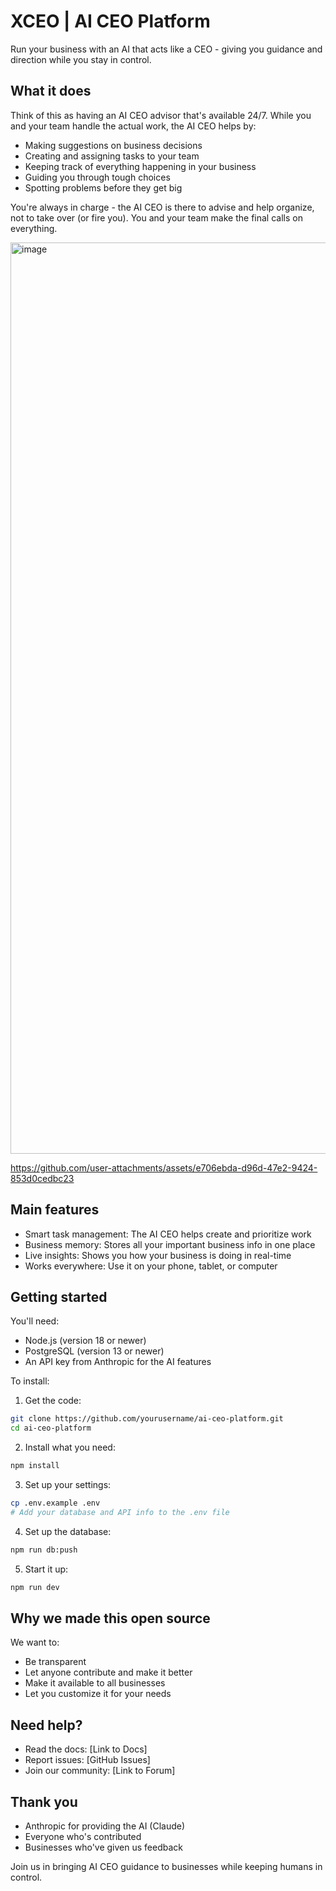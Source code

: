 # XCEO | AI CEO Platform

Run your business with an AI that acts like a CEO - giving you guidance and direction while you stay in control.

## What it does

Think of this as having an AI CEO advisor that's available 24/7. While you and your team handle the actual work, the AI CEO helps by:
- Making suggestions on business decisions
- Creating and assigning tasks to your team
- Keeping track of everything happening in your business
- Guiding you through tough choices
- Spotting problems before they get big

You're always in charge - the AI CEO is there to advise and help organize, not to take over (or fire you). You and your team make the final calls on everything.

<img width="1458" alt="image" src="https://github.com/user-attachments/assets/c8a857bb-fa14-4ce3-b033-6b4a8dca4782" />

https://github.com/user-attachments/assets/e706ebda-d96d-47e2-9424-853d0cedbc23

## Main features

- Smart task management: The AI CEO helps create and prioritize work
- Business memory: Stores all your important business info in one place
- Live insights: Shows you how your business is doing in real-time
- Works everywhere: Use it on your phone, tablet, or computer

## Getting started

You'll need:
- Node.js (version 18 or newer)
- PostgreSQL (version 13 or newer)
- An API key from Anthropic for the AI features

To install:

1. Get the code:
```bash
git clone https://github.com/yourusername/ai-ceo-platform.git
cd ai-ceo-platform
```

2. Install what you need:
```bash
npm install
```

3. Set up your settings:
```bash
cp .env.example .env
# Add your database and API info to the .env file
```

4. Set up the database:
```bash
npm run db:push
```

5. Start it up:
```bash
npm run dev
```

## Why we made this open source

We want to:
- Be transparent
- Let anyone contribute and make it better
- Make it available to all businesses
- Let you customize it for your needs

## Need help?

- Read the docs: [Link to Docs]
- Report issues: [GitHub Issues]
- Join our community: [Link to Forum]

## Thank you

- Anthropic for providing the AI (Claude)
- Everyone who's contributed
- Businesses who've given us feedback

Join us in bringing AI CEO guidance to businesses while keeping humans in control.
